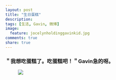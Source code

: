 ```yaml
---
layout: post
title: "生日蛋糕"
description: 
tags: [生活, Gavin, 微博]
image:
  feature: jocelynholdinggavinkid.jpg
comments: true
share: true
---
```


### ＂我想吃蛋糕了。吃蛋糕吧！＂Gavin急的呀。 ###


<figure>
  <a href="http://i.imgur.com/DB3YFZV.jpg">
  <img src="http://i.imgur.com/DB3YFZV.jpg">
  </a>
</figure>

